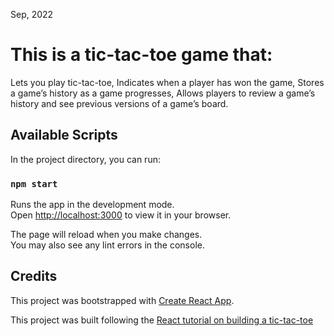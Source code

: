 Sep, 2022

# This is a tic-tac-toe game that:

Lets you play tic-tac-toe,
Indicates when a player has won the game,
Stores a game’s history as a game progresses,
Allows players to review a game’s history and see previous versions of a game’s board.

## Available Scripts

In the project directory, you can run:

### `npm start`

Runs the app in the development mode.\
Open [http://localhost:3000](http://localhost:3000) to view it in your browser.

The page will reload when you make changes.\
You may also see any lint errors in the console.

## Credits

This project was bootstrapped with [Create React App](https://github.com/facebook/create-react-app).

This project was built following the [React tutorial on building a tic-tac-toe](https://reactjs.org/tutorial/tutorial.html)
